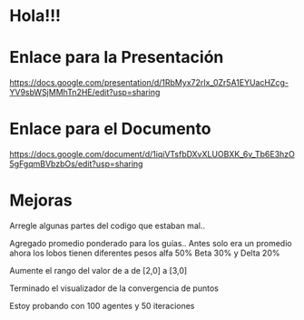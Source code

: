 # Hola!!!


# Enlace para la Presentación

https://docs.google.com/presentation/d/1RbMyx72rIx_0Zr5A1EYUacHZcg-YV9sbWSjMMhTn2HE/edit?usp=sharing

# Enlace para el Documento

https://docs.google.com/document/d/1iqiVTsfbDXvXLUOBXK_6v_Tb6E3hzO5gFgqmBVbzbOs/edit?usp=sharing

# Mejoras

Arregle algunas partes del codigo que estaban mal..

Agregado promedio ponderado para los guías.. Antes solo era un promedio
ahora los lobos tienen diferentes pesos alfa 50% Beta 30% y Delta 20%

Aumente el rango del valor de a de [2,0] a [3,0]

Terminado el visualizador de la convergencia de puntos

Estoy probando con 100 agentes y 50 iteraciones